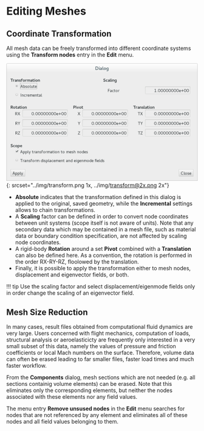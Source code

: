 # Editing Meshes

## Coordinate Transformation

All mesh data can be freely transformed into different coordinate systems using the **Transform nodes** entry in the **Edit** menu.

![Transform](img/transform.png){: srcset="../img/transform.png 1x, ../img/transform@2x.png 2x"}

- **Absolute** indicates that the transformation defined in this dialog is applied to the original, saved geometry, while the **Incremental** settings allows to chain transformations.
- A **Scaling** factor can be defined in order to convert node coordinates between unit systems (scope itself is not aware of units). Note that any secondary data which may be contained in a mesh file, such as material data or boundary condition specification, are not affected by scaling node coordinates.
- A rigid-body **Rotation** around a set **Pivot** combined with a **Translation** can also be defined here. As a convention, the rotation is performed in the order RX-RY-RZ, floolowed by the translation.
- Finally, it is possible to apply the transformation either to mesh nodes, displacement and eigenvector fields, or both. 

!!! tip
    Use the scaling factor and select displacement/eigenmode fields only in order 
    change the scaling of an eigenvector field.
  


## Mesh Size Reduction

In many cases, result files obtained from computational fluid dynamics are very large. Users concerned with flight mechanics, computation of loads, structural analysis or aeroelasticicty are frequently only interested in a very small subset of this data, namely the values of pressure and friction coefficients or local Mach numbers on the surface. Therefore, volume data can often be erased leading to far smaller files, faster load times and much faster workflow.

From the **Components** dialog, mesh sections which are not needed (e.g. all sections containig volume elements) can be erased. Note that this eliminates only the corresponding elements, but neither the nodes associated with these elements nor any field values.

The menu entry **Remove unsused nodes** in the **Edit** menu searches for nodes that are not referenced by any element and eliminates all of these nodes and all field values belonging to them. 
